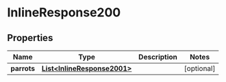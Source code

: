 # InlineResponse200

## Properties
Name | Type | Description | Notes
------------ | ------------- | ------------- | -------------
**parrots** | [**List&lt;InlineResponse2001&gt;**](InlineResponse2001.md) |  |  [optional]
